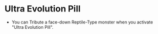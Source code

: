# Ultra Evolution Pill

*   You can Tribute a face-down Reptile-Type monster when you activate "Ultra Evolution Pill".
